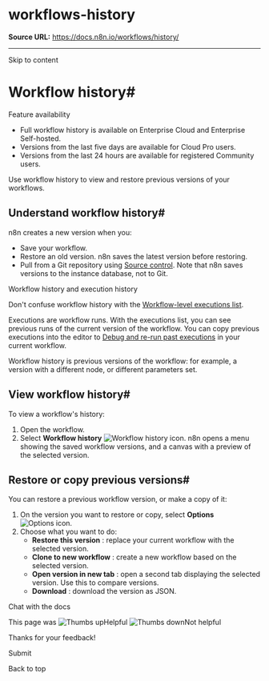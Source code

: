 # workflows-history

**Source URL:** https://docs.n8n.io/workflows/history/

---

Skip to content 

[ ](https://github.com/n8n-io/n8n-docs/edit/main/docs/workflows/history.md "Edit this page")

# Workflow history#

Feature availability

  * Full workflow history is available on Enterprise Cloud and Enterprise Self-hosted.
  * Versions from the last five days are available for Cloud Pro users.
  * Versions from the last 24 hours are available for registered Community users.



Use workflow history to view and restore previous versions of your workflows. 

## Understand workflow history#

n8n creates a new version when you:

  * Save your workflow.
  * Restore an old version. n8n saves the latest version before restoring.
  * Pull from a Git repository using [Source control](../../source-control-environments/). Note that n8n saves versions to the instance database, not to Git.



Workflow history and execution history

Don't confuse workflow history with the [Workflow-level executions list](../executions/single-workflow-executions/).

Executions are workflow runs. With the executions list, you can see previous runs of the current version of the workflow. You can copy previous executions into the editor to [Debug and re-run past executions](../executions/debug/) in your current workflow.

Workflow history is previous versions of the workflow: for example, a version with a different node, or different parameters set.

## View workflow history#

To view a workflow's history:

  1. Open the workflow.
  2. Select **Workflow history** ![Workflow history icon](../../_images/common-icons/workflow-history.png). n8n opens a menu showing the saved workflow versions, and a canvas with a preview of the selected version.



## Restore or copy previous versions#

You can restore a previous workflow version, or make a copy of it:

  1. On the version you want to restore or copy, select **Options** ![Options icon](../../_images/common-icons/three-dot-options-menu.png).
  2. Choose what you want to do:
     * **Restore this version** : replace your current workflow with the selected version.
     * **Clone to new workflow** : create a new workflow based on the selected version.
     * **Open version in new tab** : open a second tab displaying the selected version. Use this to compare versions.
     * **Download** : download the version as JSON.



Chat with the docs

This page was ![Thumbs up](/_images/assets/thumb_up.png)Helpful  ![Thumbs down](/_images/assets/thumb_down.png)Not helpful 

Thanks for your feedback! 

Submit 

Back to top